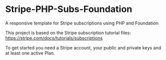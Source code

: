 # Stripe-PHP-Subs-Foundation
A responsive template for Stripe subscriptions using PHP and Foundation

This project is based on the Stripe subscription tutorial files: https://stripe.com/docs/tutorials/subscriptions

To get started you need a Stripe account, your public and private keys and at least one active Plan.
